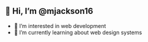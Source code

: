 ## 👋 Hi, I’m @mjackson16
- 👀 I’m interested in web development
- 🌱 I’m currently learning about web design systems


<!---
mjackson16/mjackson16 is a ✨ special ✨ repository because its `README.md` (this file) appears on your GitHub profile.
You can click the Preview link to take a look at your changes.
--->
